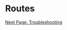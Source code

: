 # Routes
<!-- Main Heading
Brief overview
Subheadings as necessary
Graphics
Sep blocks instruction steps
Notes cautions and warnings as needed
Conclusion -->

[Next Page: Troubleshooting](/trouble)